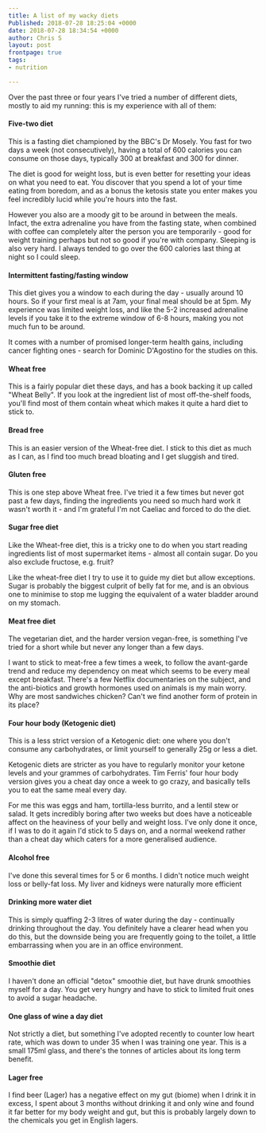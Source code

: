 ```yaml
---
title: A list of my wacky diets
Published: 2018-07-28 18:25:04 +0000
date: 2018-07-28 18:34:54 +0000
author: Chris S
layout: post
frontpage: true
tags:
- nutrition

---
```

Over the past three or four years I've tried a number of different diets, mostly to aid my running: this is my experience with all of them:

#### Five-two diet

This is a fasting diet championed by the BBC's Dr Mosely. You fast for two days a week (not consecutively), having a total of 600 calories you can consume on those days, typically 300 at breakfast and 300 for dinner.

<!--more-->

The diet is good for weight loss, but is even better for resetting your ideas on what you need to eat. You discover that you spend a lot of your time eating from boredom, and as a bonus the ketosis state you enter makes you feel incredibly lucid while you're hours into the fast.

However you also are a moody git to be around in between the meals. Infact, the extra adrenaline you have from the fasting state, when combined with coffee can completely alter the person you are temporarily - good for weight training perhaps but not so good if you're with company. Sleeping is also very hard. I always tended to go over the 600 calories last thing at night so I could sleep.

#### Intermittent fasting/fasting window

This diet gives you a window to each during the day - usually around 10 hours. So if your first meal is at 7am, your final meal should be at 5pm. My experience was limited weight loss, and like the 5-2 increased adrenaline levels if you take it to the extreme window of 6-8 hours, making you not much fun to be around.

It comes with a number of promised longer-term health gains, including cancer fighting ones - search for Dominic D'Agostino for the studies on this.

#### Wheat free

This is a fairly popular diet these days, and has a book backing it up called "Wheat Belly". If you look at the ingredient list of most off-the-shelf foods, you'll find most of them contain wheat which makes it quite a hard diet to stick to.

#### Bread free

This is an easier version of the Wheat-free diet. I stick to this diet as much as I can, as I find too much bread bloating and I get sluggish and tired.

#### Gluten free

This is one step above Wheat free. I've tried it a few times but never got past a few days, finding the ingredients you need so much hard work it wasn't worth it - and I'm grateful I'm not Caeliac and forced to do the diet.

#### Sugar free diet

Like the Wheat-free diet, this is a tricky one to do when you start reading ingredients list of most supermarket items - almost all contain sugar. Do you also exclude fructose, e.g. fruit?

Like the wheat-free diet I try to use it to guide my diet but allow exceptions. Sugar is probably the biggest culprit of belly fat for me, and is an obvious one to minimise to stop me lugging the equivalent of a water bladder around on my stomach.

#### Meat free diet

The vegetarian diet, and the harder version vegan-free, is something I've tried for a short while but never any longer than a few days.

I want to stick to meat-free a few times a week, to follow the avant-garde trend and reduce my dependency on meat which seems to be every meal except breakfast. There's a few Netflix documentaries on the subject, and the anti-biotics and growth hormones used on animals is my main worry. Why are most sandwiches chicken? Can't we find another form of protein in its place?

#### Four hour body (Ketogenic diet)

This is a less strict version of a Ketogenic diet: one where you don't consume any carbohydrates, or limit yourself to generally 25g or less a diet.

Ketogenic diets are stricter as you have to regularly monitor your ketone levels and your grammes of carbohydrates. Tim Ferris' four hour body version gives you a cheat day once a week to go crazy, and basically tells you to eat the same meal every day.

For me this was eggs and ham, tortilla-less burrito, and a lentil stew or salad. It gets incredibly boring after two weeks but does have a noticeable affect on the heaviness of your belly and weight loss. I've only done it once, if I was to do it again I'd stick to 5 days on, and a normal weekend rather than a cheat day which caters for a more generalised audience.

#### Alcohol free

I've done this several times for 5 or 6 months. I didn't notice much weight loss or belly-fat loss. My liver and kidneys were naturally more efficient

#### Drinking more water diet

This is simply quaffing 2-3 litres of water during the day - continually drinking throughout the day. You definitely have a clearer head when you do this, but the downside being you are frequently going to the toilet, a little embarrassing when you are in an office environment.

#### Smoothie diet

I haven't done an official "detox" smoothie diet, but have drunk smoothies myself for a day. You get very hungry and have to stick to limited fruit ones to avoid a sugar headache.

#### One glass of wine a day diet

Not strictly a diet, but something I've adopted recently to counter low heart rate, which was down to under 35 when I was training one year. This is a small 175ml glass, and there's the tonnes of articles about its long term benefit.

#### Lager free

I find beer (Lager) has a negative effect on my gut (biome) when I drink it in excess, I spent about 3 months without drinking it and only wine and found it far better for my body weight and gut, but this is probably largely down to the chemicals you get in English lagers.